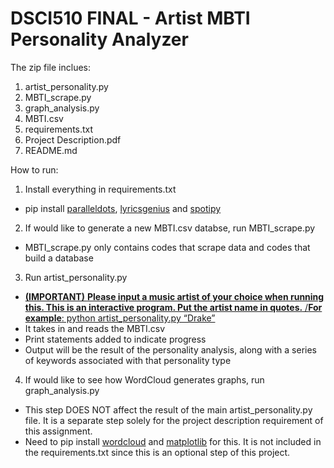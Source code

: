 # DSCI510 FINAL - Artist MBTI Personality Analyzer
The zip file inclues:
1. artist_personality.py
2. MBTI_scrape.py
3. graph_analysis.py
4. MBTI.csv
5. requirements.txt
6. Project Description.pdf
7. README.md

How to run:
1. Install everything in requirements.txt
- pip install [paralleldots](https://github.com/ParallelDots/ParallelDots-Python-API), [lyricsgenius](https://pypi.org/project/lyricsgenius/) and [spotipy](https://spotipy.readthedocs.io/en/2.18.0/)

2. If would like to generate a new MBTI.csv databse, run MBTI_scrape.py
-  MBTI_scrape.py only contains codes that scrape data and codes that build a database

3. Run artist_personality.py
- <ins> **(IMPORTANT)** **Please input a music artist of your choice when running this. This is an interactive program. Put the artist name in quotes.** /**For example**: python artist_personality.py “Drake” </ins>
- It takes in and reads the MBTI.csv
- Print statements added to indicate progress
- Output will be the result of the personality analysis, along with a series of keywords associated with that personality type

4. If would like to see how WordCloud generates graphs, run graph_analysis.py
- This step DOES NOT affect the result of the main artist_personality.py file. It is a separate step solely for the project description requirement of this assignment.
- Need to pip install [wordcloud](https://amueller.github.io/word_cloud/) and [matplotlib](https://matplotlib.org/stable/users/index.html) for this. It is not included in the requirements.txt since this is an optional step of this project.
